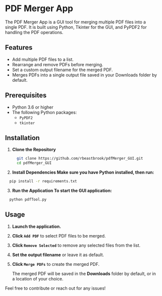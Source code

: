 # PDF Merger App

The PDF Merger App is a GUI tool for merging multiple PDF files into a single PDF. It is built using Python, Tkinter for the GUI, and PyPDF2 for handling the PDF operations.

## Features
- Add multiple PDF files to a list.
- Rearrange and remove PDFs before merging.
- Set a custom output filename for the merged PDF.
- Merges PDFs into a single output file saved in your Downloads folder by default.

## Prerequisites
- Python 3.6 or higher
- The following Python packages:
  - `PyPDF2`
  - `tkinter`

## Installation

1. **Clone the Repository**
   ```bash
     git clone https://github.com/rbeastbrook/pdfMerger_GUI.git
     cd pdfMerger_GUI
   ```
2. **Install Dependencies Make sure you have Python installed, then run:**
  ```bash
    pip install -r requirements.txt
  ```
3. **Run the Application To start the GUI application:**
```bash
  python pdfTool.py
```
## Usage

1. **Launch the application.**
2. **Click `Add PDF`** to select PDF files to be merged.
3. **Click `Remove Selected`** to remove any selected files from the list.
4. **Set the output filename** or leave it as default.
5. **Click `Merge PDFs`** to create the merged PDF.

   The merged PDF will be saved in the **Downloads** folder by default, or in a location of your choice.
   
Feel free to contribute or reach out for any issues!
